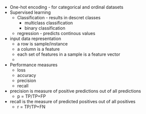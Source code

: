 - One-hot encoding - for categorical and ordinal datasets
- Supervised learning
    - Classification - results in descret classes
        - multiclass classification
        - binary classification
    - regression - predicts continous values
- input data representation
    - a row is sample/instance
    - a column is a feature
    - each set of features in a sample is a feature vector
    - 
- Performance measures
    - loss
    - accuracy
    - precision
    - recall
- precision is measure of positive predictions out of all predictions
    - p = TP/TP+FP
- recall is the measure of predicted positives out of all positives
    - r = TP/TP+FN

    
 